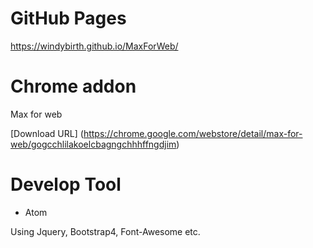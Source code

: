 # GitHub Pages 
https://windybirth.github.io/MaxForWeb/

# Chrome addon
Max for web

[Download URL] (https://chrome.google.com/webstore/detail/max-for-web/gogcchlilakoelcbagngchhhffngdjim)

# Develop Tool
-  Atom


Using Jquery, Bootstrap4, Font-Awesome etc.
